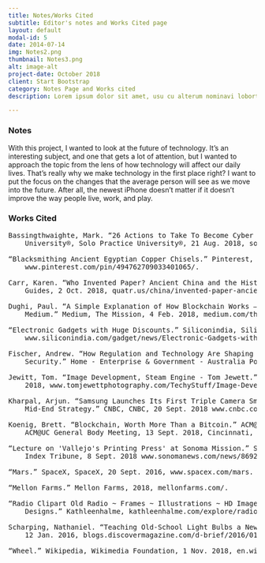 ```yaml
---
title: Notes/Works Cited
subtitle: Editor's notes and Works Cited page
layout: default
modal-id: 5
date: 2014-07-14
img: Notes2.png
thumbnail: Notes3.png
alt: image-alt
project-date: October 2018
client: Start Bootstrap
category: Notes Page and Works cited
description: Lorem ipsum dolor sit amet, usu cu alterum nominavi lobortis. At duo novum diceret. Tantas apeirian vix et, usu sanctus postulant inciderint ut, populo diceret necessitatibus in vim. Cu eum dicam feugiat noluisse.

---
```


### Notes

With this project, I wanted to look at the future of technology. It’s an interesting subject, and one that gets a lot of attention, but I wanted to approach the topic from the lens of how technology will affect our daily lives. That’s really why we make technology in the first place right? I want to put the focus on the changes that the average person will see as we move into the future. After all, the newest iPhone doesn’t matter if it doesn’t improve the way people live, work, and play.

### Works Cited

<pre>
Bassingthwaighte, Mark. “26 Actions to Take To Become Cyber Secure.” Solo Practice
    University®, Solo Practice University®, 21 Aug. 2018, solopracticeuniversity.com/2018/08/21/26-actions-to-take-to-become-cyber-secure/.

“Blacksmithing Ancient Egyptian Copper Chisels.” Pinterest, Instructables, 
    www.pinterest.com/pin/494762709033401065/.

Carr, Karen. “Who Invented Paper? Ancient China and the History of Paper.” Quatr.us Study 
    Guides, 2 Oct. 2018, quatr.us/china/invented-paper-ancient-china.htm.

Dughi, Paul. “A Simple Explanation of How Blockchain Works – The Mission – 
    Medium.” Medium, The Mission, 4 Feb. 2018, medium.com/the-mission/a-simple-explanation-on-how-blockchain-works-e52f75da6e9a.

“Electronic Gadgets with Huge Discounts.” Siliconindia, Siliconindia, 16 Aug. 2016, 
    www.siliconindia.com/gadget/news/Electronic-Gadgets-with-Huge-Discounts-nid-197691.html.

Fischer, Andrew. “How Regulation and Technology Are Shaping the Future of Privacy and 
    Security.” Home - Enterprise & Government - Australia Post, Australia Post, 26 May 2017,auspostenterprise.com.au/insights/digitising-services/future-of-privacy-and-security-using-tech.

Jewitt, Tom. “Image Development, Steam Engine - Tom Jewett.” Tom Jewett Photography, 
    2018, www.tomjewettphotography.com/TechyStuff/Image-Development-Steam-Engine/.

Kharpal, Arjun. “Samsung Launches Its First Triple Camera Smartphone in a Shift to Its
    Mid-End Strategy.” CNBC, CNBC, 20 Sept. 2018 www.cnbc.com/2018/09/20/samsung-galaxy-a7-company-launches-its-first-triple-camera-smartphone.html.

Koenig, Brett. “Blockchain, Worth More Than a Bitcoin.” ACM@UC General Body Meeting.
    ACM@UC General Body Meeting, 13 Sept. 2018, Cincinnati, OH

“Lecture on 'Vallejo's Printing Press' at Sonoma Mission.” Sonoma Index Tribune, Sonoma 
    Index Tribune, 8 Sept. 2018 www.sonomanews.com/news/8692965-181/lecture-on-vallejos-printing-press.

“Mars.” SpaceX, SpaceX, 20 Sept. 2016, www.spacex.com/mars.

“Mellon Farms.” Mellon Farms, 2018, mellonfarms.com/.

“Radio Clipart Old Radio ~ Frames ~ Illustrations ~ HD Images ~ Photo 
    Designs.” Kathleenhalme, kathleenhalme.com/explore/radio-clipart-old-radio/.

Scharping, Nathaniel. “Teaching Old-School Light Bulbs a New Trick.” D-Brief, Discover,
    12 Jan. 2016, blogs.discovermagazine.com/d-brief/2016/01/12/reinventing-the-lightbulb/.

“Wheel.” Wikipedia, Wikimedia Foundation, 1 Nov. 2018, en.wikipedia.org/wiki/Wheel.
</pre>